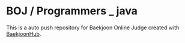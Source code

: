 # BOJ / Programmers _ java
This is a auto push repository for Baekjoon Online Judge created with [BaekjoonHub](https://github.com/BaekjoonHub/BaekjoonHub).
